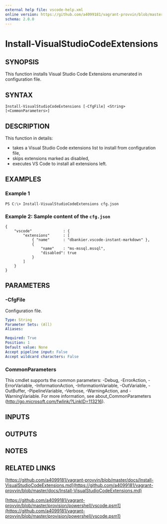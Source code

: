 ```yaml
---
external help file: vscode-help.xml
online version: https://github.com/a4099181/vagrant-provvin/blob/master/docs/Install-VisualStudioCodeExtensions.md
schema: 2.0.0
---
```


# Install-VisualStudioCodeExtensions

## SYNOPSIS
This function installs Visual Studio Code Extensions enumerated in configuration file.

## SYNTAX

```
Install-VisualStudioCodeExtensions [-CfgFile] <String> [<CommonParameters>]
```

## DESCRIPTION
This function in details:
* takes a Visual Studio Code extensions list to install from configuration file,
* skips extensions marked as disabled,
* executes VS Code to install all extensions left.

## EXAMPLES

### Example 1
```
PS C:\> Install-VisualStudioCodeExtensions cfg.json
```

### Example 2: Sample content of the `cfg.json`
```
{
    "vscode"              : {
        "extensions"      : [
            { "name"      : "dbankier.vscode-instant-markdown" },
            {
                "name"    : "ms-mssql.mssql",
                "disabled": true
            }
        ]
    }
}
```

## PARAMETERS

### -CfgFile
Configuration file.

```yaml
Type: String
Parameter Sets: (All)
Aliases:

Required: True
Position: 1
Default value: None
Accept pipeline input: False
Accept wildcard characters: False
```

### CommonParameters
This cmdlet supports the common parameters: -Debug, -ErrorAction, -ErrorVariable, -InformationAction, -InformationVariable, -OutVariable, -OutBuffer, -PipelineVariable, -Verbose, -WarningAction, and -WarningVariable. For more information, see about_CommonParameters (http://go.microsoft.com/fwlink/?LinkID=113216).

## INPUTS

## OUTPUTS

## NOTES

## RELATED LINKS

[https://github.com/a4099181/vagrant-provvin/blob/master/docs/Install-VisualStudioCodeExtensions.md](https://github.com/a4099181/vagrant-provvin/blob/master/docs/Install-VisualStudioCodeExtensions.md)

[https://github.com/a4099181/vagrant-provvin/blob/master/provision/powershell/vscode.psm1](https://github.com/a4099181/vagrant-provvin/blob/master/provision/powershell/vscode.psm1)

